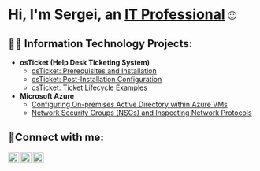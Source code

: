 <h1>Hi, I'm Sergei, an <a href="https://linkedin.com/in/sergei-zdrale">IT Professional</a>☺</h1>

<h2>👨‍💻 Information Technology Projects:</h2>

- <b>osTicket (Help Desk Ticketing System)</b>
  - [osTicket: Prerequisites and Installation](https://github.com/sergzdr/osticket-prereqs)
  - [osTicket: Post-Installation Configuration](https://github.com/sergzdr/post-install-config)
  - [osTicket: Ticket Lifecycle Examples](https://github.com/sergzdr/ticket-lifecycle)
- <b>Microsoft Azure</b>
  - [Configuring On-premises Active Directory within Azure VMs](https://github.com/sergzdr/configure-ad)
  - [Network Security Groups (NSGs) and Inspecting Network Protocols](https://github.com/sergzdr/azure-network-protocols)

<h2>🤳Connect with me:</h2>

[<img align="left" alt="Josh | Twitter" width="22px" src="https://cdn.jsdelivr.net/npm/simple-icons@v3/icons/twitter.svg" />][twitter]
[<img align="left" alt="Josh | LinkedIn" width="22px" src="https://cdn.jsdelivr.net/npm/simple-icons@v3/icons/linkedin.svg" />][linkedin]
[<img align="left" alt="Josh | Instagram" width="22px" src="https://cdn.jsdelivr.net/npm/simple-icons@v3/icons/instagram.svg" />][instagram]

[twitter]: https://twitter.com/abdul_azeez1444
[instagram]: https://www.instagram.com/abdul.azeez1444
[linkedin]: https://linkedin.com/in/sergei-zdrale
